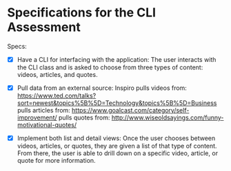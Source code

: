 # Specifications for the CLI Assessment

Specs:
- [x] Have a CLI for interfacing with the application:
    The user interacts with the CLI class and is asked to choose from three types of content: videos, articles, and quotes.

- [x] Pull data from an external source:
    Inspiro pulls videos from: https://www.ted.com/talks?sort=newest&topics%5B%5D=Technology&topics%5B%5D=Business
            pulls articles from: https://www.goalcast.com/category/self-improvement/
            pulls quotes from: http://www.wiseoldsayings.com/funny-motivational-quotes/

- [x] Implement both list and detail views:
    Once the user chooses between videos, articles, or quotes, they are given a list of that type of content.
    From there, the user is able to drill down on a specific video, article, or quote for more information.
